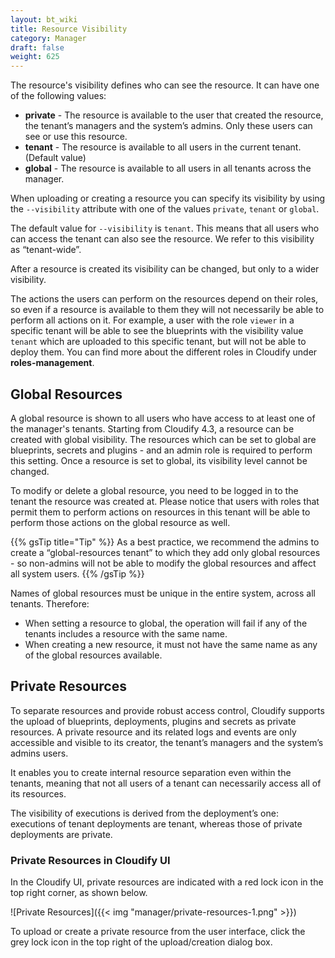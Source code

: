 ```yaml
---
layout: bt_wiki
title: Resource Visibility
category: Manager
draft: false
weight: 625
---
```


The resource's visibility defines who can see the resource. It can have one of the following values:

- **private** - The resource is available to the user that created the resource, the tenant’s managers and the system’s admins. Only these users can see or use this resource.
- **tenant** - The resource is available to all users in the current tenant. (Default value)
- **global** - The resource is available to all users in all tenants across the manager.

When uploading or creating a resource you can specify its visibility by using the `--visibility` attribute with one of the values `private`, `tenant` or `global`.

The default value for `--visibility` is `tenant`. This means that all users who can access the tenant can also see the resource.
We refer to this visibility as “tenant-wide”.

After a resource is created its visibility can be changed, but only to a wider visibility.

The actions the users can perform on the resources depend on their roles, so even if a resource is available to them they will not necessarily be able to perform all actions on it. For example, a user with the role `viewer` in a specific tenant will be able to see the blueprints with the visibility value `tenant` which are uploaded to this specific tenant, but will not be able to deploy them. You can find more about the different roles in Cloudify under **roles-management**.


## Global Resources

A global resource is shown to all users who have access to at least one of the manager's tenants.
Starting from Cloudify 4.3, a resource can be created with global visibility.
The resources which can be set to global are blueprints, secrets and plugins - and an admin role is required to perform this setting.
Once a resource is set to global, its visibility level cannot be changed.

To modify or delete a global resource, you need to be logged in to the tenant the resource was created at. Please notice that users with roles that permit them to perform actions on resources in this tenant will be able to perform those actions on the global resource as well. 

{{% gsTip title="Tip" %}}
As a best practice, we recommend the admins to create a “global-resources tenant” to which they add only global resources - so non-admins will not be able to modify the global resources and affect all system users.
{{% /gsTip %}}    

Names of global resources must be unique in the entire system, across all tenants. Therefore:

- When setting a resource to global, the operation will fail if any of the tenants includes a resource with the same name.
- When creating a new resource, it must not have the same name as any of the global resources available.


## Private Resources

To separate resources and provide robust access control, Cloudify supports the upload of blueprints, deployments, plugins and secrets as private resources.
A private resource and its related logs and events are only accessible and visible to its creator, the tenant’s managers and the system’s admins users.

It enables you to create internal resource separation even within the tenants, meaning that not all users of a tenant can necessarily access all of its resources.

The visibility of executions is derived from the deployment’s one: executions of tenant deployments are tenant, whereas those of private deployments are private.


### Private Resources in Cloudify UI

In the Cloudify UI, private resources are indicated with a red lock icon in the top right corner, as shown below.

![Private Resources]({{< img "manager/private-resources-1.png" >}})

To upload or create a private resource from the user interface, click the grey lock icon in the top right of the upload/creation dialog box.
